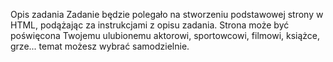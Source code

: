 Opis zadania
Zadanie będzie polegało na stworzeniu podstawowej strony w HTML, podążając za instrukcjami z opisu zadania. Strona może być poświęcona Twojemu ulubionemu aktorowi, sportowcowi, filmowi, książce, grze... temat możesz wybrać samodzielnie.